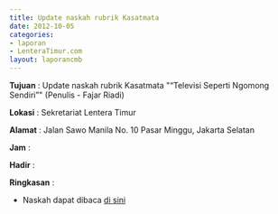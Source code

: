 ```yaml
---
title: Update naskah rubrik Kasatmata
date: 2012-10-05
categories:
- laporan
- LenteraTimur.com
layout: laporancmb
---
```



**Tujuan** : Update naskah rubrik Kasatmata "“Televisi Seperti Ngomong Sendiri”" (Penulis - Fajar Riadi)

**Lokasi** : Sekretariat Lentera Timur 

**Alamat** : Jalan Sawo Manila No. 10 Pasar Minggu, Jakarta Selatan

**Jam** : 

**Hadir** :  


**Ringkasan** : 
* Naskah dapat dibaca [di sini](http://www.lenteratimur.com/2012/10/televisi-seperti-ngomong-sendiri/)
